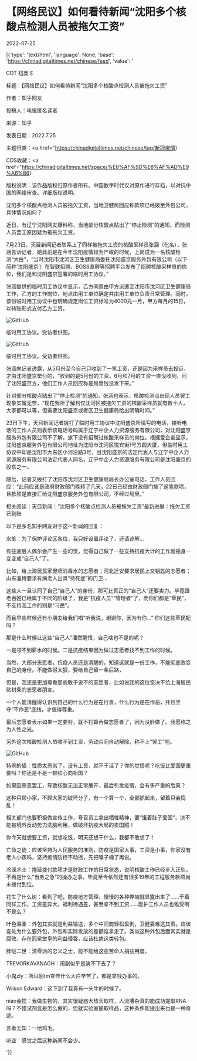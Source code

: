 # 【网络民议】如何看待新闻“沈阳多个核酸点检测人员被拖欠工资”

2022-07-25

[{'type': 'text/html', 'language': None, 'base': 'https://chinadigitaltimes.net/chinese/feed', 'value': '

CDT 档案卡

标题：【网络民议】如何看待新闻“沈阳多个核酸点检测人员被拖欠工资”

作者：知乎网友

投稿人：电报匿名读者

来源：知乎

发表日期：2022.7.25

主题归类：<a href="https://chinadigitaltimes.net/chinese/tag/新冠疫情)

CDS收藏：<a href="https://chinadigitaltimes.net/space/%E8%AF%9D%E8%AF%AD%E9%A6%86)

版权说明：该作品版权归原作者所有。中国数字时代仅对原作进行存档，以对抗中国的网络审查。详细版权说明。





沈阳多个核酸点检测人员被拖欠工资，当地卫健局回应称款项已经拨至外包公司，具体情况如何？

近日，有辽宁沈阳网友爆料称，当地部分核酸点贴出了“停止检测”的通知，而检测人员罢工原因疑为被拖欠工资。

7月23日，天目新闻记者联系上了同样被拖欠工资的核酸采样员张涵（化名），张涵告诉记者，她此前是在今年沈阳疫情较为严峻的时候，上岗成为一名核酸检测“大白”，“当时沈阳市沈河区卫生健康局委托沈阳盛京服务外包有限公司（以下简称‘沈阳盛京’）在智联招聘、BOSS直聘等招聘平台发布了招聘核酸采样员的岗位，我们是和沈阳盛京签署的临时用工协议。”

张涵提供的临时用工协议中显示，乙方同意由甲方派遣至沈阳市沈河区卫生健康局工作，乙方的工作岗位、地点由用工单位确定并由用工单位负责日常管理。同时，该份临时用工协议中也明确规定岗位工资标准为4000元一月，甲方每月的15日，以转账形式支付乙方工资。

![GitHub](https://chinadigitaltimes.net/chinese/files/2022/07/post-684755-62de75847d104.)

临时用工协议。受访者供图。

![GitHub](https://chinadigitaltimes.net/chinese/files/2022/07/post-684755-62de7584e5300.)

临时用工协议。受访者供图。

张涵向记者透露，从5月份至今自己只收到了一笔工资，还是因为采样员去投诉，才由沈阳盛京垫付的，“收到的是5月份的工资，6月和7月的工资一直没收到，问了沈阳盛京方，他们工作人员回应称是局里钱没发下来。”

针对部分核酸点贴出了“停止检测”的通知，张涵也表示，核酸检测点出现人员罢工现象实属无奈，“现在我所了解到仅沈河区被拖欠工资的核酸采样员就有数十人，大家都可以等，但需要沈阳盛京或者区卫生健康局给出明确时间。”

23日下午，天目新闻记者拨打了临时用工协议中沈阳盛京所填写的电话，接听电话的工作人员则表示该电话号码属于辽宁中企人力资源服务有限公司，对沈阳盛京服务外包有限公司不了解，旗下没有招聘过核酸采样员的岗位。根据爱企查显示，沈阳盛京服务外包有限公司地址为沈阳市沈河区悦宾街1号方圆大厦，但临时用工协议中却是沈阳市大东区小河沿路3号，且沈阳盛京的法定代表人与辽宁中企人力资源服务有限公司法定代表人同名，辽宁中企人力资源服务有限公司是沈阳盛京的股东之一。

随后，记者又拨打了沈阳市沈河区卫生健康局局长办公室电话，工作人员回应：“此前应该是政府财政部门晚转了几天，22日已经由财政部门拨了这笔款项，且款项是直接汇给沈阳盛京服务外包有限公司，不经过局里。”

相关阅读：天目新闻｜“沈阳多个核酸点检测人员被拖欠工资”最新进展：拖欠工资已到账

以下是多名知乎网友对于这一新闻的回复：



水笙：为了保护评论区各位，我只好设置评论了，还请谅解…

有些底层人偶尔会产生一些幻觉，觉得自己做了一些支持抗疫大计的工作就摇身一变变成“自己人”了。

比如，给上海居民家里喷消毒水的志愿者；河北迁安要求居民上交钥匙的志愿者；山东淄博要求有病老人出具“待死症”的门卫…

这些人一旦认同了自己“自己人”的身份，那可比真正的“自己人”还要卖力。毕竟跟老百姓已经属于不同的阶级了，我是“抗疫人员”“管理者”了，而你们都是“草民”，不支持我工作的则是“刁民”。

而且早些时候还有小朋友给我们唱“听我说，谢谢你，因为有你…” 你们这些草民配吗？

那是什么时候让这些“自己人”潘然醒悟，自己啥也不是的呢？

一是领不到薪水的时候。二是抗疫结束因为做过志愿者找不到工作的时候。

当然，大部分志愿者，抗疫人员还是清醒的，知道这就是一份工作，不能彻底改变自己的身份。不能做得太狠，要给自己留一条后路，

但是，我还是更加尊重那些敢于说不的志愿者，比如说我的这位坚决不给上海居民贴封条的志愿者朋友。

一个人能清醒得认识到自己的什么行为是在行善，什么行为是在作恶，并且坚守“不作恶”底线，才值得尊重。

最后志愿者表示如果一定要封，就不打算再做志愿者了，因为没脸做了。我愿称之为人性之光。

另外这次核酸检测人员收不到工资，劳动合同自动解除，称不上“罢工”吧。

![GitHub](https://chinadigitaltimes.net/chinese/files/2022/07/image-1658745133562.png)







特例的猫：性质太恶劣了，没有工资，就不干活了？你的觉悟呢？吃饭比爱国更重要吗？你还是不是一颗红心向祖国？

如果因恶意罢工，导致核酸无法正常展开，最后引发疫情，会有多严重的后果？

这种只顾小家，不顾大家的破坏分子，有一个算一个，全部抓起来，留着只会捣乱！

相关部门也要积极做宣传工作，号召员工拿出牺牲精神，要“饿着肚子爱国”，决不能被境外反动势力洗脑利用，做破坏抗疫大局的卖国贼！

你今天就想要工资，就想吃饭，明天还想干什么，我都不敢想了！







亡命之徒：应该坚持为人民服务的准则，防疫是国家大事，工资是小事，你家没有老人小孩吗，坚持疫情防控不动摇，先把嗓子桶了再说。

冷溪术士：拖延拨付款项才是财政工作的日常状态，说明核酸工作已经步入正轨，不再是什么“当务之急”的操办之事。毕竟至今依然还有很多19年的工程服务款项尚未拨付到位。

花生了什么树：看到了吧，防疫地方管理，慢慢的各种弊端就显露出来了……干着同样工作，工资差异大，福利待遇差，甚至拿不到工资……医护工作人员也难受啊不是么？

叶色温柔：外包其实就是利益输送，多个中间商轻松盘剥，卫健委难逃其责。应该查处为什么要外包，外包和实际发放的差额谁拿走了。类似这种外包后面其实就是腐败，存在冠冕堂皇的利益侵吞，应该杜绝这类转包。

胖哒二世：清零派的忠义之士，能不能给这些苦命人捐些用度。

TREVORKAVANAGH：闹剧似乎是演不下去了？

小鬼zly：所以别tm宣传什么大白辛苦了，都是拿钱办事的。

Wilson Edward：这下到了我真有一头牛的时候了。

niao金捏：我做生物的，其实很疑惑大热天取样，人流嘈杂真的能成功提取RNA吗？不懂试剂盒是怎么做的，但就实验室提取样品，这种条件能提出来也是一种奇迹。

言者无知：一地鸡毛。

听空：感觉之后这种新闻不会少。

'}]